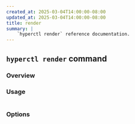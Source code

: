 ```yaml
---
created_at: 2025-03-04T14:00:00-08:00
updated_at: 2025-03-04T14:00:00-08:00
title: render
summary: |
    `hyperctl render` reference documentation.
---
```


## `hyperctl render` command

<auto-toc selectors="h3,h4,h5,h6,dl dt"></auto-toc>

### Overview 

### Usage

```plaintext
```

### Options


